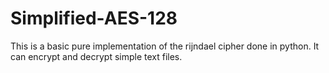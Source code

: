 # Simplified-AES-128
This is a basic pure implementation of the rijndael cipher done in python. It can encrypt and decrypt simple text files.
